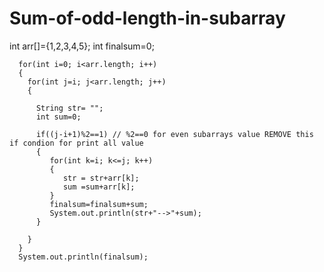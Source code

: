 # Sum-of-odd-length-in-subarray

 int arr[]={1,2,3,4,5};
      int finalsum=0;
      
      for(int i=0; i<arr.length; i++)
      {
        for(int j=i; j<arr.length; j++)
        { 
          
          String str= "";
          int sum=0;
          
          if((j-i+1)%2==1) // %2==0 for even subarrays value REMOVE this if condion for print all value
          {
             for(int k=i; k<=j; k++)
             {
                str = str+arr[k];
                sum =sum+arr[k];
             }
             finalsum=finalsum+sum;
             System.out.println(str+"-->"+sum);
          }
        
        }
      }
      System.out.println(finalsum);
